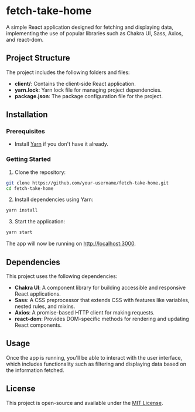 
# fetch-take-home

A simple React application designed for fetching and displaying data, implementing the use of popular libraries such as Chakra UI, Sass, Axios, and react-dom.

## Project Structure

The project includes the following folders and files:

- **client/**: Contains the client-side React application.
- **yarn.lock**: Yarn lock file for managing project dependencies.
- **package.json**: The package configuration file for the project.

## Installation

### Prerequisites

- Install [Yarn](https://yarnpkg.com/) if you don't have it already.

### Getting Started

1. Clone the repository:

```bash
git clone https://github.com/your-username/fetch-take-home.git
cd fetch-take-home
```

2. Install dependencies using Yarn:

```bash
yarn install
```

3. Start the application:

```bash
yarn start
```

The app will now be running on [http://localhost:3000](http://localhost:5173).

## Dependencies

This project uses the following dependencies:

- **Chakra UI**: A component library for building accessible and responsive React applications.
- **Sass**: A CSS preprocessor that extends CSS with features like variables, nested rules, and mixins.
- **Axios**: A promise-based HTTP client for making requests.
- **react-dom**: Provides DOM-specific methods for rendering and updating React components.

## Usage

Once the app is running, you'll be able to interact with the user interface, which includes functionality such as filtering and displaying data based on the information fetched.

## License

This project is open-source and available under the [MIT License](LICENSE).

